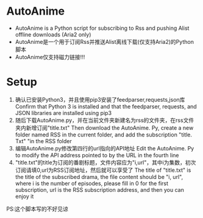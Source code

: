 # AutoAnime
+ AutoAnime is a Python script for subscribing to Rss and pushing Alist offline downloads (Aria2 only)
+ AutoAnime是一个用于订阅Rss并推送Alist离线下载(仅支持Aria2)的Python脚本
+ AutoAnime仅支持磁力链接!!!
# Setup
1. 确认已安装Python3，并且使用pip3安装了feedparser,requests,json库
   Confirm that Python 3 is installed and that the feedparser, requests, and JSON libraries are installed using pip3
2. 随后下载AutoAnime.py，并在当前文件夹新建名为rss的文件夹，在rss文件夹内新增订阅"title.txt"
   Then download the AutoAnime. Py, create a new folder named RSS in the current folder, and add the subscription "title. Txt" "in the RSS folder
3. 编辑AutoAnime.py修改第四行的url指向的API地址
   Edit the AutoAnime. Py to modify the API address pointed to by the URL in the fourth line
4. "title.txt"的title为订阅的番剧标题，文件内容应为"i,url"，其中i为集数，初次订阅请填0,url为RSS订阅地址，然后就可以享受了
   The title of "title.txt" is the title of the subscribed drama, the file content should be "i, url", where i is the number of episodes, please fill in 0 for the first subscription, url is the RSS subscription address, and then you can enjoy it

PS:这个脚本写的不好见谅
